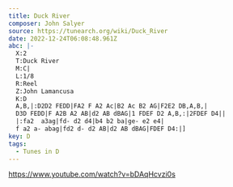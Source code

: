 ```yaml
---
title: Duck River
composer: John Salyer
source: https://tunearch.org/wiki/Duck_River
date: 2022-12-24T06:08:48.961Z
abc: |-
  X:2
  T:Duck River
  M:C|
  L:1/8
  R:Reel
  Z:John Lamancusa
  K:D
  A,B,|:D2D2 FEDD|FA2 F A2 Ac|B2 Ac B2 AG|F2E2 DB,A,B,|
  D3D FEDD|F A2B A2 AB|d2 AB dBAG|1 FDEF D2 A,B,:|2FDEF D4||
  |:fa2  a3ag|fd- d2 d4|b4 b2 ba|ge- e2 e4|
  f a2 a- abag|fd2 d- d2 AB|d2 AB dBAG|FDEF D4:|]
key: D
tags:
  - Tunes in D
---
```

https://www.youtube.com/watch?v=bDAqHcvzi0s